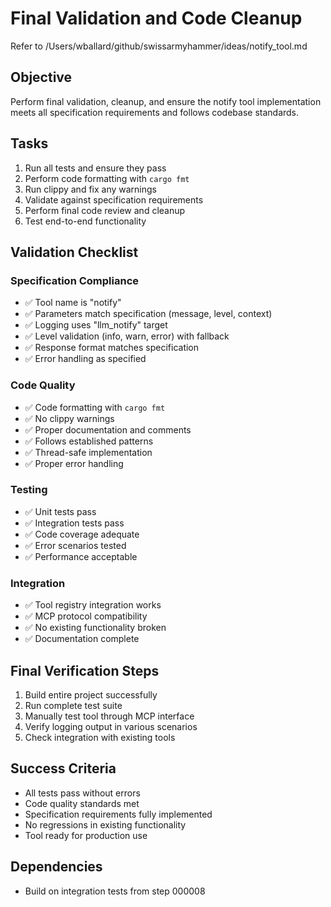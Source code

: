 # Final Validation and Code Cleanup

Refer to /Users/wballard/github/swissarmyhammer/ideas/notify_tool.md

## Objective
Perform final validation, cleanup, and ensure the notify tool implementation meets all specification requirements and follows codebase standards.

## Tasks
1. Run all tests and ensure they pass
2. Perform code formatting with `cargo fmt`
3. Run clippy and fix any warnings
4. Validate against specification requirements
5. Perform final code review and cleanup
6. Test end-to-end functionality

## Validation Checklist

### Specification Compliance
- ✅ Tool name is "notify"
- ✅ Parameters match specification (message, level, context)
- ✅ Logging uses "llm_notify" target
- ✅ Level validation (info, warn, error) with fallback
- ✅ Response format matches specification
- ✅ Error handling as specified

### Code Quality
- ✅ Code formatting with `cargo fmt`
- ✅ No clippy warnings
- ✅ Proper documentation and comments
- ✅ Follows established patterns
- ✅ Thread-safe implementation
- ✅ Proper error handling

### Testing
- ✅ Unit tests pass
- ✅ Integration tests pass
- ✅ Code coverage adequate
- ✅ Error scenarios tested
- ✅ Performance acceptable

### Integration
- ✅ Tool registry integration works
- ✅ MCP protocol compatibility
- ✅ No existing functionality broken
- ✅ Documentation complete

## Final Verification Steps
1. Build entire project successfully
2. Run complete test suite
3. Manually test tool through MCP interface
4. Verify logging output in various scenarios
5. Check integration with existing tools

## Success Criteria
- All tests pass without errors
- Code quality standards met
- Specification requirements fully implemented
- No regressions in existing functionality
- Tool ready for production use

## Dependencies
- Build on integration tests from step 000008